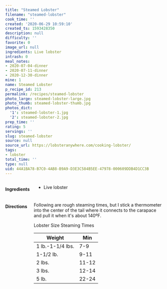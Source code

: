 ```yaml
---
title: "Steamed Lobster"
filename: "steamed-lobster"
cook_time: ''
created: '2020-06-29 10:59:10'
created_ts: 1593428350
description: null
difficulty: ''
favorite: 0
image_url: null
ingredients: Live lobster
intrash: 0
meal_notes:
- 2020-07-04-dinner
- 2020-07-11-dinner
- 2020-12-30-dinner
mine: 1
name: Steamed Lobster
p_recipe_id: 213
permalink: /recipes/steamed-lobster
photo_large: steamed-lobster-large.jpg
photo_thumb: steamed-lobster-thumb.jpg
photos_dict:
  '1': steamed-lobster-1.jpg
  '2': steamed-lobster-2.jpg
prep_time: ''
rating: 5
servings: ''
slug: steamed-lobster
source: null
source_url: https://lobsteranywhere.com/cooking-lobster/
tags:
- lobster
total_time: ''
type: null
uid: 44A1BA78-B7C0-4AB8-B9A9-D3E3C584B5EE-47978-000609DDB4D1CC3B
---
```

<div class="large-8 medium-7 columns" id="writeup">	</div><!-- #writeup -->
</div><!-- #row-one -->
<div class="row" id="row-two">	<div class="medium-4 small-5 columns" id="ingredients"><h4>Ingredients</h4><div class="box box-ingredients content"><ul>
<li>Live lobster</li>
</ul>
</div>	</div>	<div class="medium-6 small-7 columns" id="directions"><h4>Directions</h4><div class="box box-directions content"><p>Following are rough steaming times, but I stick a thermometer into the center of the tail where it connects to the carapace and pull it when it's about 140ºF.</p>
<p>Lobster Size	Steaming Times</p>
<table>
<thead>
<tr>
<th>Weight</th>
<th>Min</th>
</tr>
</thead>
<tbody>
<tr>
<td>1 lb.-1-1/4 lbs.</td>
<td>7-9</td>
</tr>
<tr>
<td>1-1/2 lb.</td>
<td>9-11</td>
</tr>
<tr>
<td>2 lbs.</td>
<td>11-12</td>
</tr>
<tr>
<td>3 lbs.</td>
<td>12-14</td>
</tr>
<tr>
<td>5 lb.</td>
<td>22-24</td>
</tr>
</tbody>
</table>
</div>	</div>